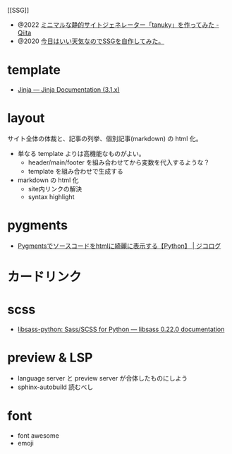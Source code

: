 [[SSG]]

- @2022 [ミニマルな静的サイトジェネレーター「tanuky」を作ってみた - Qiita](https://qiita.com/laddge/items/bd3fd8d7be8ca7d7873d) 
- @2020 [今日はいい天気なのでSSGを自作してみた。](https://mamoruitoi.github.io/i-tried-to-make-a-ssg.html)

# template
- [Jinja — Jinja Documentation (3.1.x)](https://jinja.palletsprojects.com/en/3.1.x/)

# layout
サイト全体の体裁と、記事の列挙、個別記事(markdown) の html 化。
- 単なる template よりは高機能なものがよい。
	- header/main/footer を組み合わせてから変数を代入するような？
	- template を組み合わせで生成する
 - markdown の html 化
	 - site内リンクの解決
	 - syntax highlight

# pygments
- [Pygmentsでソースコードをhtmlに綺麗に表示する【Python】 | ジコログ](https://self-development.info/pygments%E3%81%A7%E3%82%BD%E3%83%BC%E3%82%B9%E3%82%B3%E3%83%BC%E3%83%89%E3%82%92html%E3%81%AB%E7%B6%BA%E9%BA%97%E3%81%AB%E8%A1%A8%E7%A4%BA%E3%81%99%E3%82%8B%E3%80%90python%E3%80%91/)

# カードリンク

# scss
- [libsass-python: Sass/SCSS for Python — libsass 0.22.0 documentation](https://sass.github.io/libsass-python/)

# preview & LSP
- language server と preview server が合体したものにしよう
- sphinx-autobuild 読むべし

# font
- font awesome
- emoji
